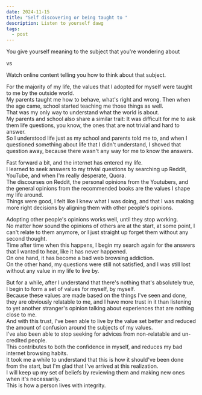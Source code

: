 ```yaml
---
date: 2024-11-15
title: "Self discovering or being taught to "
description: Listen to yourself dawg
tags:
  - post
---
```

You give yourself meaning to the subject that you're wondering about

vs

Watch online content telling you how to think about that subject.

For the majority of my life, the values that I adopted for myself were taught to me by the outside world.\
My parents taught me how to behave, what's right and wrong. Then when the age came, school started teaching me those things as well.\
That was my only way to understand what the world is about.\
My parents and school also share a similar trait: It was difficult for me to ask them life questions, you know, the ones that are not trivial and hard to answer.\
So I understood life just as my school and parents told me to, and when I questioned something about life that I didn't understand, I shoved that question away, because there wasn't any way for me to know the answers.

Fast forward a bit, and the internet has entered my life.\
I learned to seek answers to my trivial questions by searching up Reddit, YouTube, and when I'm really desperate, Quora.\
The discourses on Reddit, the personal opinions from the Youtubers, and the general opinions from the recommended books are the values I shape my life around.\
Things were good, I felt like I knew what I was doing, and that I was making more right decisions by aligning them with other people's opinions.

Adopting other people's opinions works well, until they stop working.\
No matter how sound the opinions of others are at the start, at some point, I can't relate to them anymore, or I just straight up forget them without any second thought.\
Time after time when this happens, I begin my search again for the answers that I wanted to hear, like it has never happened.\
On one hand, it has become a bad web browsing addiction. \
On the other hand, my questions were still not satisfied, and I was still lost without any value in my life to live by.


But for a while, after I understand that there's nothing that's absolutely true, I begin to form a set of values for myself, by myself.\
Because these values are made based on the things I've seen and done, they are obviously relatable to me, and I have more trust in it than listening to yet another stranger's opinion talking about experiences that are nothing close to me.\
And with this trust, I've been able to live by the value set better and reduced the amount of confusion around the subjects of my values.\
I've also been able to stop seeking for advices from non-relatable and un-credited people.\
This contributes to both the confidence in myself, and reduces my bad internet browsing habits.\
It took me a while to understand that this is how it should've been done from the start, but I'm glad that I've arrived at this realization.\
I will keep up my set of beliefs by reviewing them and making new ones when it's necessarily.\
This is how a person lives with integrity.
